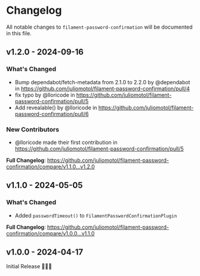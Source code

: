 # Changelog

All notable changes to `filament-password-confirmation` will be documented in this file.

## v1.2.0 - 2024-09-16

### What's Changed

* Bump dependabot/fetch-metadata from 2.1.0 to 2.2.0 by @dependabot in https://github.com/juliomotol/filament-password-confirmation/pull/4
* fix typo by @lloricode in https://github.com/juliomotol/filament-password-confirmation/pull/5
* Add  revealable() by @lloricode in https://github.com/juliomotol/filament-password-confirmation/pull/6

### New Contributors

* @lloricode made their first contribution in https://github.com/juliomotol/filament-password-confirmation/pull/5

**Full Changelog**: https://github.com/juliomotol/filament-password-confirmation/compare/v1.1.0...v1.2.0

## v1.1.0 - 2024-05-05

### What's Changed

* Added `passwordTimeout()` to `FilamentPasswordConfirmationPlugin`

**Full Changelog**: https://github.com/juliomotol/filament-password-confirmation/compare/v1.0.0...v1.1.0

## v1.0.0 - 2024-04-17

Initial Release 🚀🚀🚀
